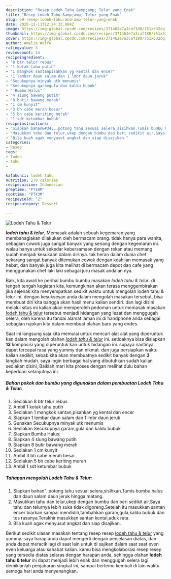 ```yaml
---
description: "Resep Lodeh Tahu &amp;amp; Telur yang Enak"
title: "Resep Lodeh Tahu &amp;amp; Telur yang Enak"
slug: 69-resep-lodeh-tahu-and-amp-telur-yang-enak
date: 2020-12-11T12:24:33.904Z
image: https://img-global.cpcdn.com/recipes/371462e7a3caf180/751x532cq70/lodeh-tahu-telur-foto-resep-utama.jpg
thumbnail: https://img-global.cpcdn.com/recipes/371462e7a3caf180/751x532cq70/lodeh-tahu-telur-foto-resep-utama.jpg
cover: https://img-global.cpcdn.com/recipes/371462e7a3caf180/751x532cq70/lodeh-tahu-telur-foto-resep-utama.jpg
author: Amelia Wolfe
ratingvalue: 3
reviewcount: 14
recipeingredient:
- "8 btr telur rebus"
- "1 kotak tahu putih"
- "1 mangkok santanpisahkan yg kental dan encer"
- "1 lembar daun salam dan 1 lmbr daun jeruk"
- "Secukupnya minyak utk menumis"
- "Secukupnya garamgula dan kaldu bubuk"
- " Bumbu Halus"
- "4 siung bawang putih"
- "8 butir bawang merah"
- "1 cm kunyit"
- "3 bh cabe merah besar"
- "5 bh cabe keriting merah"
- "1 sdt ketumbar bubuk"
recipeinstructions:
- "Siapkan bahan&#34;..potong tahu sesuai selera,sisihkan.Tumis bumbu halus dan daun salam daun jeruk hingga matang."
- "Masukkan tahu dan telur,ukep dengan bumbu dan beri sedikit air.Saya tahu dan telurnya lebih suka tidak digoreng.Setelah itu masukkan santan encer biarkan sampai mendidih,tambahkan garam,gula,kaldu bubuk dan tes rasanya.Terakhir masukkan santan kental,aduk rata."
- "Bila kuah agak menyusut angkat dan siap disajikan."
categories:
- Resep
tags:
- lodeh
- tahu
- 

katakunci: lodeh tahu  
nutrition: 270 calories
recipecuisine: Indonesian
preptime: "PT18M"
cooktime: "PT43M"
recipeyield: "2"
recipecategory: Dessert

---
```



![Lodeh Tahu &amp; Telur](https://img-global.cpcdn.com/recipes/371462e7a3caf180/751x532cq70/lodeh-tahu-telur-foto-resep-utama.jpg)

<b><i>lodeh tahu &amp; telur</i></b>, Memasak adalah sebuah kegemaran yang membahagiakan dilakukan oleh bermacam orang. tidak hanya para wanita, sebagian cowok juga sangat banyak yang senang dengan kegemaran ini. walau hanya untuk sekedar kebersamaan dengan rekan atau memang sudah menjadi kesukaan dalam dirinya. tak heran dalam dunia chef sekarang sangat banyak ditemukan cowok dengan keahlian memasak yang hebat, dan banyak juga kita melihat di bermacam depot dan cafe yang menggunakan chef laki laki sebagai juru masak andalan nya.



Baik, kita awali ke perihal bumbu bumbu masakan <i>lodeh tahu &amp; telur</i>. di tengah tengah kegiatan kita, kemungkinan akan terasa menggembirakan jika sejenak kita menyempatkan sedikit waktu untuk mengolah lodeh tahu &amp; telur ini. dengan kesuksesan anda dalam mengolah masakan tersebut, bisa membuat diri kita bangga akan hasil menu kalian sendiri. dan lagi disini melalui situs ini kalian akan memperoleh pedoman untuk memasak masakan <u>lodeh tahu &amp; telur</u> tersebut menjadi hidangan yang lezat dan menggugah selera, oleh karena itu tandai alamat laman ini di handphone anda sebagai sebagian rujukan kita dalam membuat olahan baru yang endes.


Saat ini langsung saja kita memulai untuk mencari alat alat yang diperuntuk kan dalam mengolah olahan <u><i>lodeh tahu &amp; telur</i></u> ini. setidaknya bisa disiapkan <b>13</b> komposisi yang diperuntuk kan untuk hidangan ini. supaya nantinya dapat tercapai rasa yang yummy dan nikmat. dan juga persiapkan waktu kalian sedikit, sebab kita akan membuatnya sedikit banyak dengan <b>3</b> langkah mudah. saya ingin berbagai hal yang dibutuhkan sudah kalian sediakan disini, Baiklah mari kita proses dengan melihat dulu bahan keperluan selanjutnya ini.

<!--inarticleads1-->

##### Bahan pokok dan bumbu yang digunakan dalam pembuatan Lodeh Tahu &amp; Telur:

1. Sediakan 8 btr telur rebus
1. Ambil 1 kotak tahu putih
1. Sediakan 1 mangkok santan,pisahkan yg kental dan encer
1. Siapkan 1 lembar daun salam dan 1 lmbr daun jeruk
1. Gunakan Secukupnya minyak utk menumis
1. Sediakan Secukupnya garam,gula dan kaldu bubuk
1. Siapkan  Bumbu Halus:
1. Siapkan 4 siung bawang putih
1. Siapkan 8 butir bawang merah
1. Sediakan 1 cm kunyit
1. Ambil 3 bh cabe merah besar
1. Sediakan 5 bh cabe keriting merah
1. Ambil 1 sdt ketumbar bubuk




<!--inarticleads2-->

##### Tahapan mengolah Lodeh Tahu &amp; Telur:

1. Siapkan bahan&#34;..potong tahu sesuai selera,sisihkan.Tumis bumbu halus dan daun salam daun jeruk hingga matang.
1. Masukkan tahu dan telur,ukep dengan bumbu dan beri sedikit air.Saya tahu dan telurnya lebih suka tidak digoreng.Setelah itu masukkan santan encer biarkan sampai mendidih,tambahkan garam,gula,kaldu bubuk dan tes rasanya.Terakhir masukkan santan kental,aduk rata.
1. Bila kuah agak menyusut angkat dan siap disajikan.




Berikut sedikit ulasan masakan tentang resep resep <u>lodeh tahu &amp; telur</u> yang yummy. saya harap anda dapat mengerti dengan penjelasan diatas, dan anda dapat meracik lagi di saat lain untuk di sajikan dalam saat saat even even keluarga atau sahabat kalian. kamu bisa mengkolaborasi resep resep yang tersedia diatas selaras dengan harapan anda, sehingga olahan <b>lodeh tahu &amp; telur</b> ini dapat menjadi lebih enak dan menggugah selera lagi. demikianlah penjabaran singkat ini, sampai bertemu kembali di lain waktu. semoga hari anda menyenangkan.
